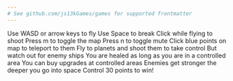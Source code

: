 ```yaml
---
# See github.com/js13kGames/games for supported frontmatter
---
```

Use WASD or arrow keys to fly
Use Space to break
Click while flying to shoot
Press m to toggle the map
Press n to toggle mute
Click blue points on map to teleport to them
Fly to planets and shoot them to take control
But watch out for enemy ships
You are healed as long as you are in a controlled area
You can buy upgrades at controlled areas
Enemies get stronger the deeper you go into space
Control 30 points to win!